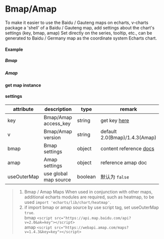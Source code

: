 # Bmap/Amap

To make it easier to use the Baidu / Gauteng maps on echarts, v-charts package a 'shell' of a Baidu / Gauteng map, add settings about the chart's settings (key, bmap, amap) Set directly on the series, tooltip, etc., can be generated to Baidu / Germany map as the coordinate system Echarts chart.

#### Example

##### Bmap

<vuep template="#simple-bmap"></vuep>

<script v-pre type="text/x-template" id="simple-bmap">
<template>
  <ve-bmap
    :settings="chartSettings"
    :series="chartSeries"
    :tooltip="chartTooltip">
  </ve-bmap>
</template>

<script>
  export default {
    data () {
      this.chartSettings = {
        key: 'oBvDtR6nzWtVchkY4cLHtnah1VVZQKRK',
        bmap: {
          center: [120, 30],
          zoom: 14,
          roam: true,
          mapStyle: {}
        }
      }
      this.chartTooltip = { show: true }
      return {
        chartSeries: [
          {
            type: 'scatter',
            coordinateSystem: 'bmap',
            data: [
              [120, 30, 1] // lat，lng，value，...
            ]
          }
        ]
      }
    }
  }
</script>
</script>

##### Amap

<vuep template="#simple-amap"></vuep>

<script v-pre type="text/x-template" id="simple-amap">
<template>
  <ve-amap
    :settings="chartSettings"
    :series="chartSeries"
    :tooltip="chartTooltip">
  </ve-amap>
</template>

<script>
  export default {
    data () {
      this.chartSettings = {
        key: '4b5f2cf2cba25200cc6b68c398468899',
        v: '1.4.3',
        amap: {
          resizeEnable: true,
          center: [120.14322240845, 30.236064370321],
          zoom: 10
        }
      }
      this.chartTooltip = { show: true }
      return {
        chartSeries: [
          {
            type: 'scatter',
            coordinateSystem: 'bmap',
            data: [
              [120, 30, 1] // lat，lng，value，...
            ]
          }
        ]
      }
    }
  }
</script>
</script>

#### get map instance

<vuep template="#set-bmap"></vuep>

<script v-pre type="text/x-template" id="set-bmap">
<template>
  <ve-bmap
    :settings="chartSettings"
    :after-set-option-once="afterSet"
    :series="chartSeries"
    :tooltip="chartTooltip">
  </ve-bmap>
</template>

<script>
  export default {
    data () {
      this.chartSettings = {
        key: 'oBvDtR6nzWtVchkY4cLHtnah1VVZQKRK',
        bmap: {
          center: [120, 30],
          zoom: 14,
          roam: true,
          mapStyle: {}
        }
      }
      this.chartTooltip = { show: true }
      return {
        chartSeries: [
          {
            type: 'scatter',
            coordinateSystem: 'bmap',
            data: [
              [120, 30, 1]
            ]
          }
        ]
      }
    },
    methods: {
      afterSet: function (echarts) {
        var bmap = echarts.getModel().getComponent('bmap').getBMap()
        bmap.addControl(new window.BMap.MapTypeControl())
      }
    }
  }
</script>
</script>


#### settings

| attribute | description | type | remark |
| --- | --- | --- | --- |
| key | Bmap/Amap access_key | string | get key [here](http://lbsyun.baidu.com/apiconsole/key) |
| v | Bmap/Amap version | string | default 2.0(Bmap)/1.4.3(Amap) |
| bmap | Bmap settings | object | content reference [docs](https://github.com/ecomfe/echarts/tree/master/extension/bmap#使用) |
| amap | Amap settings | object | reference amap doc |
| useOuterMap | use global map source | boolean | 默认为 `false` |

> 1. Bmap / Amap Maps When used in conjunction with other maps, additional echarts modules are required, such as heatmap, to be used `import 'echarts/lib/chart/heatmap'`.
> 2. if import bmap or amap source by use script tag, set useOuterMap `true`.<br>
> bmap `<script src="https://api.map.baidu.com/api?v=2.0&ak=key"></script>`<br>
> amap `<script src="https://webapi.amap.com/maps?v=1.4.3&key=key"></script>`
